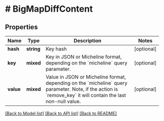 # # BigMapDiffContent

## Properties

Name | Type | Description | Notes
------------ | ------------- | ------------- | -------------
**hash** | **string** | Key hash | [optional]
**key** | **mixed** | Key in JSON or Micheline format, depending on the &#x60;micheline&#x60; query parameter. | [optional]
**value** | **mixed** | Value in JSON or Micheline format, depending on the &#x60;micheline&#x60; query parameter. Note, if the action is &#x60;remove_key&#x60; it will contain the last non-null value. | [optional]

[[Back to Model list]](../../README.md#models) [[Back to API list]](../../README.md#endpoints) [[Back to README]](../../README.md)
